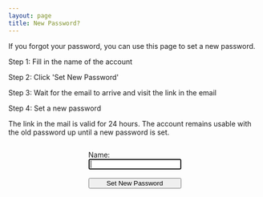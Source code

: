 ```yaml
---
layout: page
title: New Password?
---
```

If you forgot your password, you can use this page to set a new password.

Step 1: Fill in the name of the account

Step 2: Click 'Set New Password'

Step 3: Wait for the email to arrive and visit the link in the email

Step 4: Set a new password

The link in the mail is valid for 24 hours. The account remains usable with the old password up until a new password is set.

<form action="/command/forgot-password" method="post">
	<div style="display:flex; flex-direction:column; justify-content:center; margin-bottom:50px;">
		<div style="margin-left:auto; margin-right:auto;">
			<p style="margin-bottom:0px">Name:</p>
			<input style="width:100%; color:black;" type="text" name="forgot-password-name" value="" autofocus><br><br>
			<input style="width:100%; color:black;" type="submit" value="Set New Password">
		</div>
	</div>
</form>
